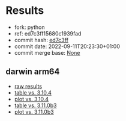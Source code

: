 # Results

- fork: python
- ref: ed7c3ff15680c1939fad
- commit hash: [ed7c3ff](https://github.com/python/cpython/commit/ed7c3ff)
- commit date: 2022-09-11T20:23:30+01:00
- commit merge base: [None](https://github.com/python/cpython/commit/None)

## darwin arm64

- [raw results](bm-20220911-darwin-arm64-python-ed7c3ff15680c1939fad-3.11.0rc2-ed7c3ff.json)
- [table vs. 3.10.4](bm-20220911-darwin-arm64-python-ed7c3ff15680c1939fad-3.11.0rc2-ed7c3ff-vs-3.10.4.md)
- [plot vs. 3.10.4](bm-20220911-darwin-arm64-python-ed7c3ff15680c1939fad-3.11.0rc2-ed7c3ff-vs-3.10.4.png)
- [table vs. 3.11.0b3](bm-20220911-darwin-arm64-python-ed7c3ff15680c1939fad-3.11.0rc2-ed7c3ff-vs-3.11.0b3.md)
- [plot vs. 3.11.0b3](bm-20220911-darwin-arm64-python-ed7c3ff15680c1939fad-3.11.0rc2-ed7c3ff-vs-3.11.0b3.png)

